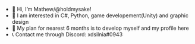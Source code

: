 - 👋 Hi, I’m Mathew/@holdmysake!
- 👀 I am interested in C#, Python, game developement(Unity) and graphic design
- 📝 My plan for nearest 6 months is to develop myself and my profile here
- 📞 Contact me through Discord: xdsilnia#0943

<!---
holdmysake/holdmysake is a ✨ special ✨ repository because its `README.md` (this file) appears on your GitHub profile.
You can click the Preview link to take a look at your changes.
--->
